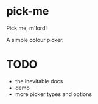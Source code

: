 # pick-me

Pick me, m'lord!

A simple colour picker.

# TODO
- the inevitable docs
- demo
- more picker types and options